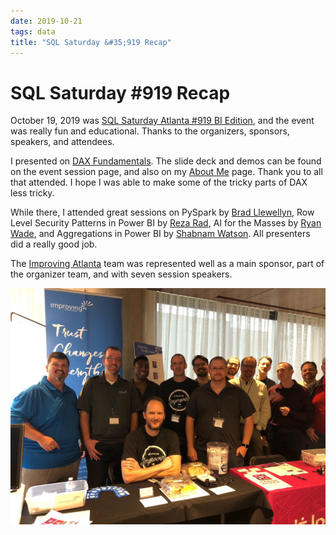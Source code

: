 ```yaml
---
date: 2019-10-21
tags: data
title: "SQL Saturday &#35;919 Recap"
---
```

# SQL Saturday &#35;919 Recap

October 19, 2019 was [SQL Saturday Atlanta &#35;919 BI Edition](https://www.sqlsaturday.com/919/Sessions/Schedule.aspx), and the event was really fun and educational. Thanks to the organizers, sponsors, speakers, and attendees.

I presented on [DAX Fundamentals](https://www.sqlsaturday.com/919/Sessions/Details.aspx?sid=96128). The slide deck and demos can be found on the event session page, and also on my [About Me](https://lance-england.com/about) page. Thank you to all that attended. I hope I was able to make some of the tricky parts of DAX less tricky.

While there, I attended great sessions on PySpark by [Brad Llewellyn](https://www.sqlsaturday.com/919/Speakers/Details.aspx?spid=5783), Row Level Security Patterns in Power BI by [Reza Rad](https://www.sqlsaturday.com/919/Speakers/Details.aspx?name=reza-rad&spid=785), AI for the Masses by [Ryan Wade](https://www.sqlsaturday.com/919/Speakers/Details.aspx?spid=4929), and Aggregations in Power BI by [Shabnam Watson](https://www.sqlsaturday.com/919/Speakers/Details.aspx?spid=4893). All presenters did a really good job.

The [Improving Atlanta](https://improving.com/location/atlanta) team was represented well as a main sponsor, part of the organizer team, and with seven session speakers.

![Improving Atlanta at SQL Saturday 919, Oct 19, 2019](/assets/img/sqlsat919-group.jpg)

